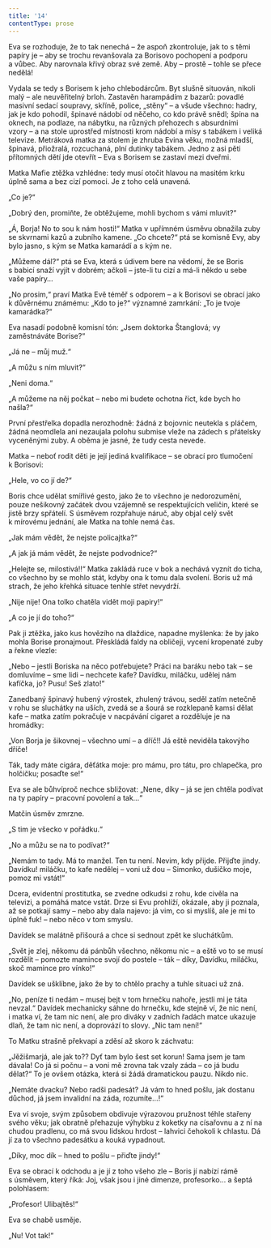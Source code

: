 ```yaml
---
title: '14'
contentType: prose
---
```


Eva se rozhoduje, že to tak nenechá – že aspoň zkontroluje, jak to s těmi papíry je – aby se trochu revanšovala za Borisovo pochopení a podporu a vůbec. Aby narovnala křivý obraz své země. Aby – prostě – tohle se přece nedělá!

Vydala se tedy s Borisem k jeho chlebodárcům. Byt slušně situo­ván, nikoli malý – ale neuvěřitelný brloh. Zastavěn harampádím z bazarů: povadlé masivní sedací soupravy, skříně, police, „stěny“ – a všude všechno: hadry, jak je kdo pohodil, špinavé nádobí od něčeho, co kdo právě snědl; špína na oknech, na podlaze, na nábytku, na různých přehozech s absurdními vzory – a na stole uprostřed místnosti krom nádobí a mísy s tabákem i veliká televize. Metráková matka za stolem je zhruba Evina věku, možná mladší, špinavá, při­ožralá, rozcuchaná, plní dutinky tabákem. Jedno z asi pěti přítomných dětí jde otevřít – Eva s Borisem se zastaví mezi dveřmi.

Matka Mafie ztěžka vzhlédne: tedy musí otočit hlavou na masitém krku úplně sama a bez cizí pomoci. Je z toho celá unavená.

„Co je?“

„Dobrý den, promiňte, že obtěžujeme, mohli bychom s vámi mluvit?“

„Á, Borja! No to sou k nám hosti!“ Matka v upřímném úsměvu obnažila zuby se skvrnami kazů a zubního kamene. „Co chcete?“ ptá se komisně Evy, aby bylo jasno, s kým se Matka kamarádí a s kým ne.

„Můžeme dál?“ ptá se Eva, která s údivem bere na vědomí, že se Boris s babicí snaží vyjít v dobrém; ačkoli – jste-li tu cizí a má-li někdo u sebe vaše papíry…

„No prosim,“ praví Matka Evě téměř s odporem – a k Borisovi se obrací jako k důvěrnému známému: „Kdo to je?“ významné zamrkání: „To je tvoje kamarádka?“

Eva nasadí podobně komisní tón: „Jsem doktorka Štanglová; vy zaměstnáváte Borise?“

„Já ne – můj muž.“

„A můžu s ním mluvit?“

„Neni doma.“

„A můžeme na něj počkat – nebo mi budete ochotna říct, kde bych ho našla?“

První přestřelka dopadla nerozhodně: žádná z bojovnic neutekla s pláčem, žádná neomdlela ani nezaujala polohu submise vleže na zádech s přátelsky vyceněnými zuby. A oběma je jasné, že tudy cesta nevede.

Matka – neboť rodit děti je její jediná kvalifikace – se obrací pro tlumočení k Borisovi:

„Hele, vo co jí de?“

Boris chce udělat smířlivé gesto, jako že to všechno je nedorozumění, pouze nešikovný začátek dvou vzájemně se respektujících veličin, které se jistě brzy spřátelí. S úsměvem rozpřahuje náruč, aby objal celý svět k mírovému jednání, ale Matka na tohle nemá čas.

„Jak mám vědět, že nejste policajtka?“

„A jak já mám vědět, že nejste podvodnice?“

„Helejte se, milostivá!!“ Matka zakládá ruce v bok a nechává vyznít do ticha, co všechno by se mohlo stát, kdyby ona k tomu dala svolení. Boris už má strach, že jeho křehká situace tenhle střet nevydrží.

„Nije nije! Ona tolko chatěla vidět moji papiry!“

„A co je jí do toho?“

Pak ji ztěžka, jako kus hovězího na dlaždice, napadne myšlenka: že by jako mohla Borise pronajmout. Přeskládá faldy na obličeji, vycení kropenaté zuby a řekne vlezle:

„Nebo – jestli Boriska na něco potřebujete? Práci na baráku nebo tak – se domluvíme – sme lidi – nechcete kafe? Davídku, miláčku, udělej nám kafíčka, jo? Pusu! Seš zlato!“

Zanedbaný špinavý hubený výrostek, zhulený trávou, seděl zatím netečně v rohu se sluchátky na uších, zvedá se a šourá se rozklepaně kamsi dělat kafe – matka zatím pokračuje v nacpávání cigaret a rozděluje je na hromádky:

„Von Borja je šikovnej – všechno umí – a dříč!! Já eště neviděla takovýho dříče!

Ták, tady máte cigára, děťátka moje: pro mámu, pro tátu, pro chlapečka, pro holčičku; posaďte se!“

Eva se ale bůhvíproč nechce sbližovat: „Nene, díky – já se jen chtěla podívat na ty papíry – pracovní povolení a tak…“

Matčin úsměv zmrzne.

„S tim je všecko v pořádku.“

„No a můžu se na to podívat?“

„Nemám to tady. Má to manžel. Ten tu není. Nevim, kdy přijde. Přijďte jindy. Davídku! miláčku, to kafe nedělej – voni už dou – Simonko, dušičko moje, pomoz mi vstát!“

Dcera, evidentní prostitutka, se zvedne odkudsi z rohu, kde civěla na televizi, a pomáhá matce vstát. Drze si Evu prohlíží, okázale, aby ji poznala, až se potkají samy – nebo aby dala najevo: já vim, co si myslíš, ale je mi to úplně fuk! – nebo něco v tom smyslu.

Davídek se malátně přišourá a chce si sednout zpět ke sluchátkům.

„Svět je zlej, někomu dá pánbůh všechno, někomu nic – a eště vo to se musí rozdělit – pomozte mamince svojí do postele – ták – díky, Davídku, miláčku, skoč mamince pro vínko!“

Davídek se ušklíbne, jako že by to chtělo prachy a tuhle situaci už zná.

„No, peníze ti nedám – musej bejt v tom hrnečku nahoře, jestli mi je táta nevzal.“ Davídek mechanicky sáhne do hrnečku, kde stejně ví, že nic není, i matka ví, že tam nic není, ale pro diváky v zadních řadách matce ukazuje dlaň, že tam nic není, a doprovází to slovy. „Nic tam není!“

To Matku strašně překvapí a zděsí až skoro k záchvatu:

„Jěžišmarjá, ale jak to?? Dyť tam bylo šest set korun! Sama jsem je tam dávala! Co já si počnu – a voni mě zrovna tak vzaly záda – co já budu dělat?“ To je ovšem otázka, která si žádá dramatickou pauzu. Nikdo nic.

„Nemáte dvacku? Nebo radši padesát? Já vám to hned pošlu, jak dostanu důchod, já jsem invalidní na záda, rozumíte…!“

Eva ví svoje, svým způsobem obdivuje výrazovou pružnost téhle stařeny svého věku; jak obratně přehazuje výhybku z koketky na císařovnu a z ní na chudou pradlenu, co má svou lidskou hrdost – lahvici čehokoli k chlastu. Dá jí za to všechno padesátku a kouká vypadnout.

„Díky, moc dík – hned to pošlu – přiďte jindy!“

Eva se obrací k odchodu a je jí z toho všeho zle – Boris jí nabízí rámě s úsměvem, který říká: Joj, však jsou i jiné dimenze, profesorko… a šeptá polohlasem:

„Profesor! Ulibajtěs!“

Eva se chabě usměje.

„Nu! Vot tak!“

